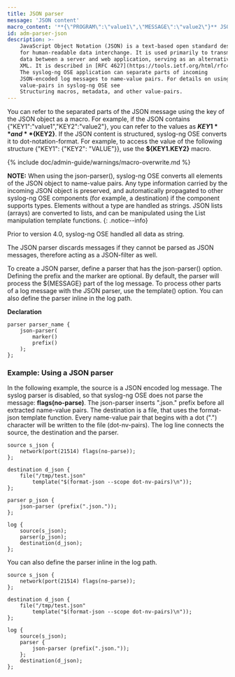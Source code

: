 ```yaml
---
title: JSON parser
message: 'JSON content'
macro_content: '**{\"PROGRAM\":\"value1\",\"MESSAGE\":\"value2\"}** JSON'
id: adm-parser-json
description: >-
    JavaScript Object Notation (JSON) is a text-based open standard designed
    for human-readable data interchange. It is used primarily to transmit
    data between a server and web application, serving as an alternative to
    XML. It is described in [RFC 4627](https://tools.ietf.org/html/rfc4627).
    The syslog-ng OSE application can separate parts of incoming
    JSON-encoded log messages to name-value pairs. For details on using
    value-pairs in syslog-ng OSE see
    Structuring macros, metadata, and other value-pairs.
---
```


You can refer to the separated parts of the JSON message using the key
of the JSON object as a macro. For example, if the JSON contains
{\"KEY1\":\"value1\",\"KEY2\":\"value2\"}, you can refer to the values
as **${KEY1}** and **${KEY2}**. If the JSON content is structured,
syslog-ng OSE converts it to dot-notation-format. For example, to access
the value of the following structure {\"KEY1\": {\"KEY2\": \"VALUE\"}},
use the **${KEY1.KEY2}** macro.

{% include doc/admin-guide/warnings/macro-overwrite.md %}

**NOTE:** When using the json-parser(), syslog-ng OSE converts all elements
of the JSON object to name-value pairs. Any type information carried by
the incoming JSON object is preserved, and automatically propagated to
other syslog-ng OSE components (for example, a destination) if the
component supports types. Elements without a type are handled as
strings. JSON lists (arrays) are converted to lists, and can be
manipulated using the List manipulation template functions.
{: .notice--info}

Prior to version 4.0, syslog-ng OSE handled all data as string.

The JSON parser discards messages if they cannot be parsed as JSON
messages, therefore acting as a JSON-filter as well.

To create a JSON parser, define a parser that has the json-parser()
option. Defining the prefix and the marker are optional. By default, the
parser will process the ${MESSAGE} part of the log message. To process
other parts of a log message with the JSON parser, use the template()
option. You can also define the parser inline in the log path.

**Declaration**

```config
parser parser_name {
    json-parser(
        marker()
        prefix()
    );
};
```

### Example: Using a JSON parser

In the following example, the source is a JSON encoded log message. The
syslog parser is disabled, so that syslog-ng OSE does not parse the
message: **flags(no-parse)**. The json-parser inserts \".json.\" prefix
before all extracted name-value pairs. The destination is a file, that
uses the format-json template function. Every name-value pair that
begins with a dot (\".\") character will be written to the file
(dot-nv-pairs). The log line connects the source, the destination and
the parser.

```config
source s_json {
    network(port(21514) flags(no-parse));
};

destination d_json {
    file("/tmp/test.json"
        template("$(format-json --scope dot-nv-pairs)\n"));
};

parser p_json {
    json-parser (prefix(".json."));
};

log {
    source(s_json);
    parser(p_json);
    destination(d_json);
};
```

You can also define the parser inline in the log path.

```config
source s_json {
    network(port(21514) flags(no-parse));
};

destination d_json {
    file("/tmp/test.json"
        template("$(format-json --scope dot-nv-pairs)\n"));
};

log {
    source(s_json);
    parser {
        json-parser (prefix(".json."));
    };
    destination(d_json);
};
```
